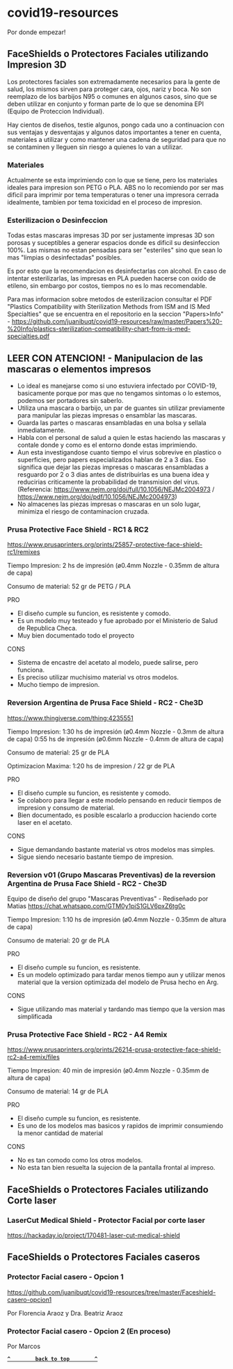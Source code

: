 # covid19-resources
Por donde empezar!

## FaceShields o Protectores Faciales utilizando Impresion 3D
Los protectores faciales son extremadamente necesarios para la gente de salud, los mismos sirven para proteger cara, ojos, nariz y boca. No son reemplazo de los barbijos N95 o comunes en algunos casos, sino que se deben utilizar en conjunto y forman parte de lo que se denomina EPI (Equipo de Proteccion Individual).

Hay cientos de diseños, testie algunos, pongo cada uno a continuacion con sus ventajas y desventajas y algunos datos importantes a tener en cuenta, materiales a utilizar y como mantener una cadena de seguridad para que no se contaminen y lleguen sin riesgo a quienes lo van a utilizar.

### Materiales
Actualmente se esta imprimiendo con lo que se tiene, pero los materiales ideales para impresion son PETG o PLA.
ABS no lo recomiendo por ser mas dificil para imprimir por tema temperaturas o tener una impresora cerrada idealmente, tambien por tema toxicidad en el proceso de impresion.

### Esterilizacion o Desinfeccion
Todas estas mascaras impresas 3D por ser justamente impresas 3D son porosas y suceptibles a generar espacios donde es dificil su desinfeccion 100%. Las mismas no estan pensadas para ser "esteriles" sino que sean lo mas "limpias o desinfectadas" posibles.

Es por esto que la recomendacion es desinfectarlas con alcohol.
En caso de intentar esterilizarlas, las impresas en PLA pueden hacerse con oxido de etileno, sin embargo por costos, tiempos no es lo mas recomendable.

Para mas informacion sobre metodos de esterilizacion consultar el PDF "Plastics Compatibility with Sterilization Methods from ISM and IS Med Specialties" que se encuentra en el repositorio en la seccion "Papers>Info" - https://github.com/juanibuqt/covid19-resources/raw/master/Papers%20-%20Info/plastics-sterilization-compatibility-chart-from-is-med-specialties.pdf

## LEER CON ATENCION! - Manipulacion de las mascaras o elementos impresos

* Lo ideal es manejarse como si uno estuviera infectado por COVID-19, basicamente porque por mas que no tengamos sintomas o lo estemos, podemos ser portadores sin saberlo. 
* Utiliza una mascara o barbijo, un par de guantes sin utilizar previamente para manipular las piezas impresas o ensamblar las mascaras.
* Guarda las partes o mascaras ensambladas en una bolsa y sellala inmediatamente.
* Habla con el personal de salud a quien le estas haciendo las mascaras y contale donde y como es el entorno donde estas imprimiendo.
* Aun esta investigandose cuanto tiempo el virus sobrevive en plastico o superficies, pero papers especializados hablan de 2 a 3 dias.
Eso significa que dejar las piezas impresas o mascaras ensambladas a resguardo por 2 o 3 dias antes de distribuirlas es una buena idea y reducirias criticamente la probabilidad de transmision del virus. (Referencia: https://www.nejm.org/doi/full/10.1056/NEJMc2004973 / https://www.nejm.org/doi/pdf/10.1056/NEJMc2004973)
* No almacenes las piezas impresas o mascaras en un solo lugar, minimiza el riesgo de contaminacion cruzada.


### Prusa Protective Face Shield - RC1 & RC2
https://www.prusaprinters.org/prints/25857-protective-face-shield-rc1/remixes

Tiempo Impresion: 2 hs de impresión (ø0.4mm Nozzle - 0.35mm de altura de capa) 

Consumo de material: 52 gr de PETG / PLA

PRO
- El diseño cumple su funcion, es resistente y comodo. 
- Es un modelo muy testeado y fue aprobado por el Ministerio de Salud de Republica Checa.
- Muy bien documentado todo el proyecto

CONS
- Sistema de encastre del acetato al modelo, puede salirse, pero funciona.
- Es preciso utilizar muchisimo material vs otros modelos.
- Mucho tiempo de impresion.

### Reversion Argentina de Prusa Face Shield - RC2 - Che3D
https://www.thingiverse.com/thing:4235551

Tiempo Impresion: 
1:30 hs de impresión (ø0.4mm Nozzle - 0.3mm de altura de capa) 
0:55 hs de impresión (ø0.6mm Nozzle - 0.4mm de altura de capa)

Consumo de material: 25 gr de PLA

Optimizacion Maxima: 1:20 hs de impresion / 22 gr de PLA

PRO
- El diseño cumple su funcion, es resistente y comodo. 
- Se colaboro para llegar a este modelo pensando en reducir tiempos de impresion y consumo de material.
- Bien documentado, es posible escalarlo a produccion haciendo corte laser en el acetato.

CONS
- Sigue demandando bastante material vs otros modelos mas simples.
- Sigue siendo necesario bastante tiempo de impresion.


### Reversion v01 (Grupo Mascaras Preventivas) de la reversion Argentina de Prusa Face Shield - RC2 - Che3D
Equipo de diseño del grupo "Mascaras Preventivas" - Rediseñado por Matias
https://chat.whatsapp.com/GTM0y1piS1GLV6pxZ6tg0c

Tiempo Impresion: 1:10 hs de impresión (ø0.4mm Nozzle - 0.35mm de altura de capa) 

Consumo de material: 20 gr de PLA

PRO
- El diseño cumple su funcion, es resistente. 
- Es un modelo optimizado para tardar menos tiempo aun y utilizar menos material que la version optimizada del modelo de Prusa hecho en Arg.

CONS
- Sigue utilizando mas material y tardando mas tiempo que la version mas simplificada


### Prusa Protective Face Shield - RC2 - A4 Remix
https://www.prusaprinters.org/prints/26214-prusa-protective-face-shield-rc2-a4-remix/files

Tiempo Impresion: 
40 min de impresión (ø0.4mm Nozzle - 0.35mm de altura de capa) 

Consumo de material: 14 gr de PLA

PRO
- El diseño cumple su funcion, es resistente. 
- Es uno de los modelos mas basicos y rapidos de imprimir consumiendo la menor cantidad de material

CONS
- No es tan comodo como los otros modelos.
- No esta tan bien resuelta la sujecion de la pantalla frontal al impreso.


## FaceShields o Protectores Faciales utilizando Corte laser

### LaserCut Medical Shield - Protector Facial por corte laser

https://hackaday.io/project/170481-laser-cut-medical-shield


## FaceShields o Protectores Faciales caseros

### Protector Facial casero - Opcion 1
https://github.com/juanibuqt/covid19-resources/tree/master/Faceshield-casero-opcion1

Por Florencia Araoz y Dra. Beatriz Araoz

### Protector Facial casero - Opcion 2 (En proceso)

Por Marcos


**[`^        back to top        ^`](#)**
